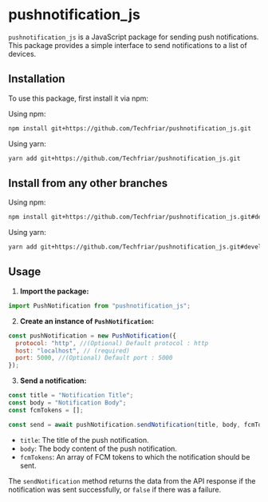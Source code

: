 # pushnotification_js

`pushnotification_js` is a JavaScript package for sending push notifications.
This package provides a simple interface to send notifications to a list of devices.

## Installation

To use this package, first install it via npm:

Using npm:

```bash
npm install git+https://github.com/Techfriar/pushnotification_js.git
```

Using yarn:

```bash
yarn add git+https://github.com/Techfriar/pushnotification_js.git
```

## Install from any other branches

Using npm:

```bash
npm install git+https://github.com/Techfriar/pushnotification_js.git#development
```

Using yarn:

```bash
yarn add git+https://github.com/Techfriar/pushnotification_js.git#development
```

## Usage

1. **Import the package:**

```javascript
import PushNotification from "pushnotification_js";
```

2. **Create an instance of `PushNotification`:**

```javascript
const pushNotification = new PushNotification({
  protocol: "http", //(Optional) Default protocol : http
  host: "localhost", // (required)
  port: 5000, //(Optional) Default port : 5000
});
```

3. **Send a notification:**

```javascript
const title = "Notification Title";
const body = "Notification Body";
const fcmTokens = [];

const send = await pushNotification.sendNotification(title, body, fcmTokens);
```

- `title`: The title of the push notification.
- `body`: The body content of the push notification.
- `fcmTokens`: An array of FCM tokens to which the notification should be sent.

The `sendNotification` method returns the data from the API response if the notification was sent successfully, or `false` if there was a failure.
